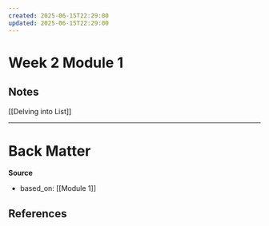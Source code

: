 ```yaml
---
created: 2025-06-15T22:29:00
updated: 2025-06-15T22:29:00
---
```

# Week 2 Module 1
## Notes
[[Delving into List]]


---
# Back Matter

**Source**
- based_on: [[Module 1]]


**References**
- 